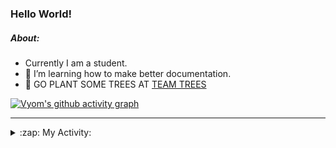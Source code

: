 ### Hello World!

##### About:
- Currently I am a student.
- 🌱 I’m learning how to make better documentation.
- 🌱 GO PLANT SOME TREES AT [TEAM TREES](https://teamtrees.org/)

[![Vyom's github activity graph](https://activity-graph.herokuapp.com/graph?username=Vyvy-vi)](https://github.com/ashutosh00710/github-readme-activity-graph)

---
<details>
  <summary>:zap: My Activity:</summary>
  
<!--START_SECTION:waka-->
![Code Time](http://img.shields.io/badge/Code%20Time-936%20hrs%2021%20mins-blue)

**I'm a Night 🦉** 

```text
🌞 Morning    93 commits     ███░░░░░░░░░░░░░░░░░░░░░░   13.38% 
🌆 Daytime    169 commits    ██████░░░░░░░░░░░░░░░░░░░   24.32% 
🌃 Evening    228 commits    ████████░░░░░░░░░░░░░░░░░   32.81% 
🌙 Night      205 commits    ███████░░░░░░░░░░░░░░░░░░   29.5%

```
📅 **I'm Most Productive on Sunday** 

```text
Monday       100 commits    ███░░░░░░░░░░░░░░░░░░░░░░   14.39% 
Tuesday      113 commits    ████░░░░░░░░░░░░░░░░░░░░░   16.26% 
Wednesday    87 commits     ███░░░░░░░░░░░░░░░░░░░░░░   12.52% 
Thursday     101 commits    ███░░░░░░░░░░░░░░░░░░░░░░   14.53% 
Friday       103 commits    ███░░░░░░░░░░░░░░░░░░░░░░   14.82% 
Saturday     74 commits     ██░░░░░░░░░░░░░░░░░░░░░░░   10.65% 
Sunday       117 commits    ████░░░░░░░░░░░░░░░░░░░░░   16.83%

```


📊 **This Week I Spent My Time On** 

```text
🔥 Editors: 
VS Code                  2 hrs 49 mins       █████████████████████████   100.0%

🐱‍💻 Projects: 
assignments              1 hr 28 mins        █████████████░░░░░░░░░░░░   52.47% 
discord-bot              39 mins             █████░░░░░░░░░░░░░░░░░░░░   23.05% 
CSF                      21 mins             ███░░░░░░░░░░░░░░░░░░░░░░   12.95% 
praise                   19 mins             ███░░░░░░░░░░░░░░░░░░░░░░   11.54%

```


 Last Updated on 30/10/2022 00:13:45 UTC
<!--END_SECTION:waka-->
</details>
